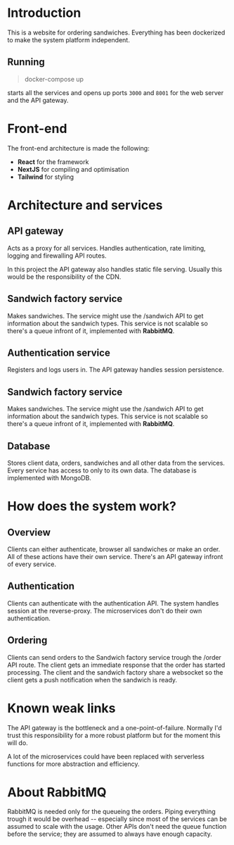 # Introduction

This is a website for ordering sandwiches. Everything has been dockerized to make the system platform independent.

## Running

> docker-compose up

starts all the services and opens up ports `3000` and `8001` for the web server and the API gateway.

# Front-end

The front-end architecture is made the following:

- **React** for the framework
- **NextJS** for compiling and optimisation
- **Tailwind** for styling

# Architecture and services

## API gateway

Acts as a proxy for all services. Handles authentication, rate limiting, logging and firewalling API routes.

In this project the API gateway also handles static file serving. Usually this would be the responsibility of the CDN.

## Sandwich factory service

Makes sandwiches. The service might use the /sandwich API to get information about the sandwich types. This service is not scalable so there's a queue infront of it, implemented with **RabbitMQ**.

## Authentication service

Registers and logs users in. The API gateway handles session persistence.

## Sandwich factory service

Makes sandwiches. The service might use the /sandwich API to get information about the sandwich types. This service is not scalable so there's a queue infront of it, implemented with **RabbitMQ**.

## Database

Stores client data, orders, sandwiches and all other data from the services. Every service has access to only to its own data. The database is implemented with MongoDB.

# How does the system work?

## Overview

Clients can either authenticate, browser all sandwiches or make an order. All of these actions have their own service. There's an API gateway infront of every service.

## Authentication

Clients can authenticate with the authentication API. The system handles session at the reverse-proxy. The microservices don't do their own authentication.

## Ordering

Clients can send orders to the Sandwich factory service trough the /order API route. The client gets an immediate response that the order has started processing. The client and the sandwich factory share a websocket so the client gets a push notification when the sandwich is ready.

# Known weak links

The API gateway is the bottleneck and a one-point-of-failure. Normally I'd trust this responsibility for a more robust platform but for the moment this will do.

A lot of the microservices could have been replaced with serverless functions for more abstraction and efficiency.

# About RabbitMQ

RabbitMQ is needed only for the queueing the orders. Piping everything trough it would be overhead -- especially since most of the services can be assumed to scale with the usage. Other APIs don't need the queue function before the service; they are assumed to always have enough capacity.
